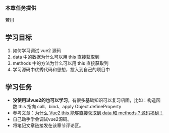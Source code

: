 ### 本章任务提供
[若川](https://juejin.cn/user/1415826704971918)

## 学习目标

1.  如何学习调试 vue2 源码
1.  data 中的数据为什么可以用 this 直接获取到
1.  methods 中的方法为什么可以用 this 直接获取到
1.  学习源码中优秀代码和思想，投入到自己的项目中

## 学习任务

-   **没使用过vue2的也可以学习**，有很多基础知识可以复习巩固，比如：构造函数 this 指向 call、bind、apply Object.defineProperty
-   参考文章：[为什么 Vue2 this 能够直接获取到 data 和 methods ? 源码揭秘！](https://juejin.cn/post/7010920884789575711 "https://juejin.cn/post/7010920884789575711")
-   自己动手学会调试vue2源码。
-   将笔记文章链接发在该章节评论区。